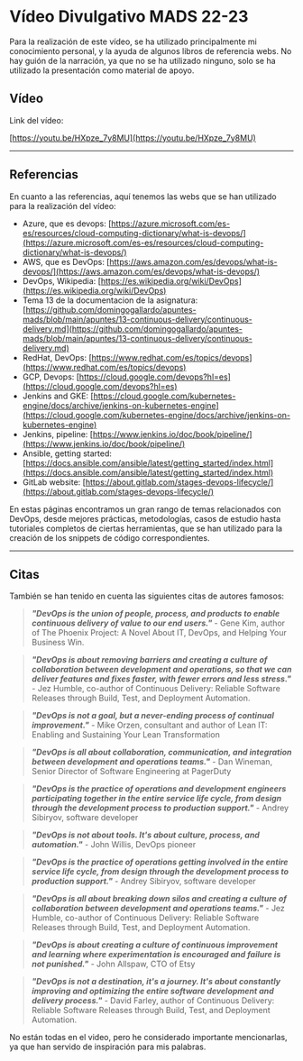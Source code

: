 # Vídeo Divulgativo MADS 22-23

Para la realización de este vídeo, se ha utilizado principalmente mi conocimiento personal, y la ayuda de algunos libros de referencia webs. No hay guión de la narración, ya que no se ha utilizado ninguno, solo se ha utilizado la presentación como material de apoyo.

## Vídeo

Link del vídeo:

[https://youtu.be/HXpze_7y8MU](https://youtu.be/HXpze_7y8MU)

---

## Referencias

En cuanto a las referencias, aquí tenemos las webs que se han utilizado para la realización del vídeo:

- Azure, que es devops: [https://azure.microsoft.com/es-es/resources/cloud-computing-dictionary/what-is-devops/](https://azure.microsoft.com/es-es/resources/cloud-computing-dictionary/what-is-devops/)
- AWS, que es DevOps: [https://aws.amazon.com/es/devops/what-is-devops/](https://aws.amazon.com/es/devops/what-is-devops/)
- DevOps, Wikipedia: [https://es.wikipedia.org/wiki/DevOps](https://es.wikipedia.org/wiki/DevOps)
- Tema 13 de la documentacion de la asignatura: [https://github.com/domingogallardo/apuntes-mads/blob/main/apuntes/13-continuous-delivery/continuous-delivery.md](https://github.com/domingogallardo/apuntes-mads/blob/main/apuntes/13-continuous-delivery/continuous-delivery.md)
- RedHat, DevOps: [https://www.redhat.com/es/topics/devops](https://www.redhat.com/es/topics/devops)
- GCP, Devops: [https://cloud.google.com/devops?hl=es](https://cloud.google.com/devops?hl=es)
- Jenkins and GKE: [https://cloud.google.com/kubernetes-engine/docs/archive/jenkins-on-kubernetes-engine](https://cloud.google.com/kubernetes-engine/docs/archive/jenkins-on-kubernetes-engine)
- Jenkins, pipeline: [https://www.jenkins.io/doc/book/pipeline/](https://www.jenkins.io/doc/book/pipeline/)
- Ansible, getting started: [https://docs.ansible.com/ansible/latest/getting_started/index.html](https://docs.ansible.com/ansible/latest/getting_started/index.html)
- GitLab website: [https://about.gitlab.com/stages-devops-lifecycle/](https://about.gitlab.com/stages-devops-lifecycle/)



En estas páginas encontramos un gran rango de temas relacionados con DevOps, desde mejores prácticas, metodologías, casos de estudio hasta tutoriales completos de ciertas herramientas, que se han utilizado para la creación de los snippets de código correspondientes.

---

## Citas

También se han tenido en cuenta las siguientes citas de autores famosos:

> ***"DevOps is the union of people, process, and products to enable continuous delivery of value to our end users."*** - Gene Kim, author of The Phoenix Project: A Novel About IT, DevOps, and Helping Your Business Win.
> 

> ***"DevOps is about removing barriers and creating a culture of collaboration between development and operations, so that we can deliver features and fixes faster, with fewer errors and less stress."*** - Jez Humble, co-author of Continuous Delivery: Reliable Software Releases through Build, Test, and Deployment Automation.
> 

> ***"DevOps is not a goal, but a never-ending process of continual improvement."*** - Mike Orzen, consultant and author of Lean IT: Enabling and Sustaining Your Lean Transformation
> 

> ***"DevOps is all about collaboration, communication, and integration between development and operations teams."*** - Dan Wineman, Senior Director of Software Engineering at PagerDuty
> 

> ***"DevOps is the practice of operations and development engineers participating together in the entire service life cycle, from design through the development process to production support."*** - Andrey Sibiryov, software developer
> 

> ***"DevOps is not about tools. It's about culture, process, and automation."*** - John Willis, DevOps pioneer
> 

> ***"DevOps is the practice of operations getting involved in the entire service life cycle, from design through the development process to production support."*** - Andrey Sibiryov, software developer
> 

> ***"DevOps is all about breaking down silos and creating a culture of collaboration between development and operations teams."*** - Jez Humble, co-author of Continuous Delivery: Reliable Software Releases through Build, Test, and Deployment Automation.
> 

> ***"DevOps is about creating a culture of continuous improvement and learning where experimentation is encouraged and failure is not punished."*** - John Allspaw, CTO of Etsy
> 

> ***"DevOps is not a destination, it's a journey. It's about constantly improving and optimizing the entire software development and delivery process."*** - David Farley, author of Continuous Delivery: Reliable Software Releases through Build, Test, and Deployment Automation.
> 

No están todas en el video, pero he considerado importante mencionarlas, ya que han servido de inspiración para mis palabras.